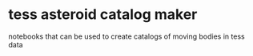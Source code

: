 # tess asteroid catalog maker
 notebooks that can be used to create catalogs of moving bodies in tess data
